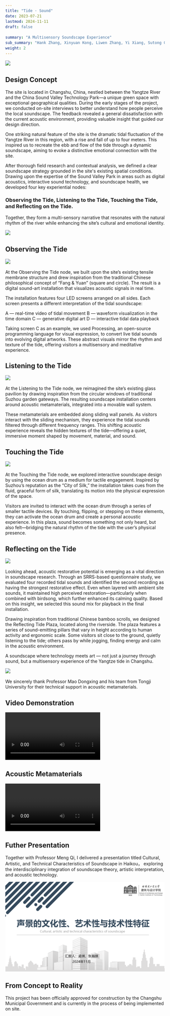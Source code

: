 ```yaml
---
title: "Tide · Sound"
date: 2023-07-21
lastmod: 2024-11-11
draft: false

summary: "A Multisensory Soundscape Experience"
sub_summary: "Hank Zhang, Xinyuan Kong, Liwen Zhang, Yi Xiang, Sutong Gu"
weight: 2
---
```


<img src="/images/project/2/1.png" style="max-width:100%"> </img>

## Design Concept

The site is located in Changshu, China, nestled between the Yangtze River and the China Sound Valley Technology Park—a unique green space with exceptional geographical qualities. During the early stages of the project, we conducted on-site interviews to better understand how people perceive the local soundscape. The feedback revealed a general dissatisfaction with the current acoustic environment, providing valuable insight that guided our design direction.

One striking natural feature of the site is the dramatic tidal fluctuation of the Yangtze River in this region, with a rise and fall of up to four meters. This inspired us to recreate the ebb and flow of the tide through a dynamic soundscape, aiming to evoke a distinctive emotional connection with the site.

After thorough field research and contextual analysis, we defined a clear soundscape strategy grounded in the site's existing spatial conditions. Drawing upon the expertise of the Sound Valley Park in areas such as digital acoustics, interactive sound technology, and soundscape health, we developed four key experiential nodes:

### Observing the Tide, Listening to the Tide, Touching the Tide, and Reflecting on the Tide.

Together, they form a multi-sensory narrative that resonates with the natural rhythm of the river while enhancing the site’s cultural and emotional identity.

<img src="/images/project/2/2.png" style="max-width:100%"> </img>

## Observing the Tide

<img src="/images/project/2/3.png" style="max-width:100%"> </img>

At the Observing the Tide node, we built upon the site’s existing tensile membrane structure and drew inspiration from the traditional Chinese philosophical concept of “Fang & Yuan” (square and circle). The result is a digital sound-art installation that visualizes acoustic signals in real time.

The installation features four LED screens arranged on all sides. Each screen presents a different interpretation of the tidal soundscape:

A — real-time video of tidal movement
B — waveform visualization in the time domain
C — generative digital art
D — interactive tidal data playback

Taking screen C as an example, we used Processing, an open-source programming language for visual expression, to convert live tidal sounds into evolving digital artworks. These abstract visuals mirror the rhythm and texture of the tide, offering visitors a multisensory and meditative experience.

## Listening to the Tide

<img src="/images/project/2/4.png" style="max-width:100%"> </img>

At the Listening to the Tide node, we reimagined the site’s existing glass pavilion by drawing inspiration from the circular windows of traditional Suzhou garden gateways. The resulting soundscape installation centers around acoustic metamaterials, integrated into a movable wall system.

These metamaterials are embedded along sliding wall panels. As visitors interact with the sliding mechanism, they experience the tidal sounds filtered through different frequency ranges. This shifting acoustic experience reveals the hidden textures of the tide—offering a quiet, immersive moment shaped by movement, material, and sound.

## Touching the Tide

<img src="/images/project/2/5.png" style="max-width:100%"> </img>

At the Touching the Tide node, we explored interactive soundscape design by using the ocean drum as a medium for tactile engagement. Inspired by Suzhou’s reputation as the “City of Silk,” the installation takes cues from the fluid, graceful form of silk, translating its motion into the physical expression of the space.

Visitors are invited to interact with the ocean drum through a series of smaller tactile devices. By touching, flipping, or stepping on these elements, they can activate the ocean drum and create a personal acoustic experience. In this plaza, sound becomes something not only heard, but also felt—bridging the natural rhythm of the tide with the user’s physical presence.

## Reflecting on the Tide

<img src="/images/project/2/6.png" style="max-width:100%"> </img>

Looking ahead, acoustic restorative potential is emerging as a vital direction in soundscape research. Through an SRRS-based questionnaire study, we evaluated four recorded tidal sounds and identified the second recording as having the strongest restorative effect. Even when layered with ambient site sounds, it maintained high perceived restoration—particularly when combined with birdsong, which further enhanced its calming quality. Based on this insight, we selected this sound mix for playback in the final installation.

Drawing inspiration from traditional Chinese bamboo scrolls, we designed the Reflecting Tide Plaza, located along the riverside. The plaza features a series of sound-emitting pillars that vary in height according to human activity and ergonomic scale. Some visitors sit close to the ground, quietly listening to the tide; others pass by while jogging, finding energy and calm in the acoustic environment.

A soundscape where technology meets art —
not just a journey through sound,
but a multisensory experience of the Yangtze tide in Changshu.

<img src="/images/project/2/7.png" style="max-width:100%"> </img>

We sincerely thank Professor Mao Dongxing and his team from Tongji University for their technical support in acoustic metamaterials.

##  Video Demonstration

<video src="/images/project/2/1.mp4"  controls style="max-width:100%"></video>

##  Acoustic Metamaterials

<video src="/images/project/2/2.mp4"  controls style="max-width:100%"></video>

## Futher Presentation

Together with Professor Meng Qi, I delivered a presentation titled Cultural, Artistic, and Technical Characteristics of Soundscape in Haikou， exploring the interdisciplinary integration of soundscape theory, artistic interpretation, and acoustic technology.

<img src="/images/project/2/8.png" style="max-width:100%"> </img>

## From Concept to Reality

This project has been officially approved for construction by the Changshu Municipal Government and is currently in the process of being implemented on site.